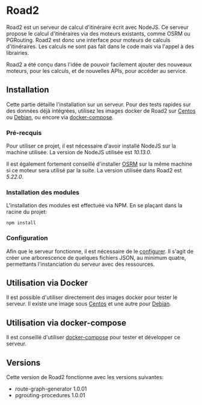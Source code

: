 # Road2

Road2 est un serveur de calcul d'itinéraire écrit avec NodeJS. Ce serveur propose le calcul d'itinéraires via des moteurs existants, comme OSRM ou PGRouting. Road2 est donc une interface pour moteurs de calculs d'itinéraires. Les calculs ne sont pas fait dans le code mais via l'appel à des librairies. 

Road2 a été conçu dans l'idée de pouvoir facilement ajouter des nouveaux moteurs, pour les calculs, et de nouvelles APIs, pour accéder au service. 

## Installation 

Cette partie détaille l'installation sur un serveur. Pour des tests rapides sur des données déjà intégrées, utilisez les images docker de Road2 sur [Centos](./docker/centos/readme.md) ou [Debian](./docker/debian/readme.md), ou encore via [docker-compose](./docker/readme.md). 

### Pré-recquis 

Pour utiliser ce projet, il est nécessaire d'avoir installé NodeJS sur la machine utilisée. La version de NodeJS utilisée est *10.13.0*. 

Il est également fortement conseillé d'installer [OSRM](https://github.com/Project-OSRM/osrm-backend) sur la même machine si ce moteur sera utilisé par la suite. La version utilisée dans Road2 est *5.22.0*. 

### Installation des modules 

L'installation des modules est effectuée via NPM. En se plaçant dans la racine du projet:
```
npm install
```

### Configuration 

Afin que le serveur fonctionne, il est nécessaire de le [configurer](./documentation/io/readme.md). Il s'agit de créer une arborescence de quelques fichiers JSON, au minimum quatre, permettants l'instanciation du serveur avec des ressources. 

## Utilisation via Docker 

Il est possible d'utiliser directement des images docker pour tester le serveur. Il existe une image sous [Centos](./docker/centos/readme.md) et une autre pour [Debian](./docker/debian/readme.md). 

## Utilisation via docker-compose 

Il est conseillé d'utiliser [docker-compose](./docker/readme.md) pour tester et développer ce serveur. 

## Versions

Cette version de Road2 fonctionne avec les versions suivantes:
- route-graph-generator 1.0.01
- pgrouting-procedures 1.0.01
